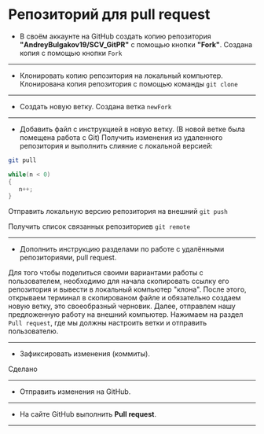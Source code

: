 # Репозиторий для **pull request**
* В своём аккаунте на GitHub создать копию репозитория **"AndreyBulgakov19/SCV_GitPR"** с помощью кнопки **"Fork"**.
Создана копия с помощью кнопки `Fork`
---
* Клонировать копию репозитория на локальный компьютер.
Клонирована копия репозитория с помощью команды `git clone`
---
* Создать новую ветку.
Создана ветка `newFork`
---
* Добавить файл с инструкцией в новую ветку.
(В новой ветке была помещена работа с Git)
Получить изменения из удаленного репозитория и выполнить слияние с локальной версией: 
```bash
git pull
```
```C#
while(n < 0)
{
   n++;
}
```
Отправить локальную версию репозитория на внешний `git push`

Получить список связанных репозиториев `git remote`

---
* Дополнить инструкцию разделами по работе с удалёнными репозиториями, pull request.

Для того чтобы поделиться своими вариантами работы с пользователем, необходимо для начала скопировать ссылку его репозитория и вывести в локальный компьютер "клона". После этого, открываем терминал в скопированом файле и обязательно создаем новую ветку, это своеобразный черновик. Далее, отправлем нашу предложенную работу на внешний компьютер. Нажимаем на раздел `Pull request`, где мы должны настроить ветки и отправить пользователю.

---
* Зафиксировать изменения (коммиты).

Сделано

---
* Отправить изменения на GitHub.
---
* На сайте GitHub выполнить **Pull request**.
---
